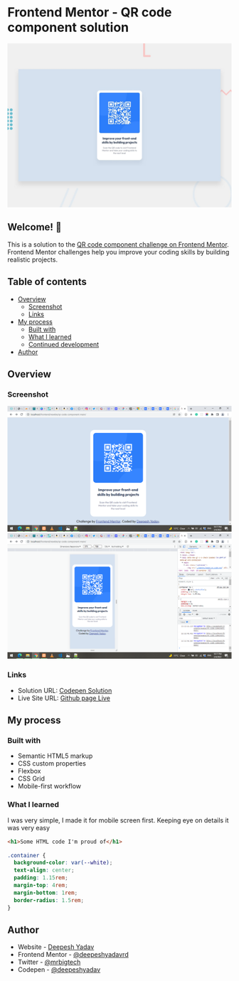 # Frontend Mentor - QR code component solution

![Design preview for the Order summary card coding challenge](./design/desktop-preview.jpg)

## Welcome! 👋

This is a solution to the [QR code component challenge on Frontend Mentor](https://www.frontendmentor.io/challenges/qr-code-component-iux_sIO_H). Frontend Mentor challenges help you improve your coding skills by building realistic projects.

## Table of contents

- [Overview](#overview)
  - [Screenshot](#screenshot)
  - [Links](#links)
- [My process](#my-process)
  - [Built with](#built-with)
  - [What I learned](#what-i-learned)
  - [Continued development](#continued-development)
- [Author](#author)

## Overview

### Screenshot

![desktop view](./images/screenshot/desktop-view.png)
![mobile view](./images/screenshot/mobile-view.png)

### Links

- Solution URL: [Codepen Solution](https://codepen.io/deepeshyadav/pen/mdqrxby)
- Live Site URL: [Github page Live](https://deepeshyadavrd.github.io/qr-code-component/)

## My process

### Built with

- Semantic HTML5 markup
- CSS custom properties
- Flexbox
- CSS Grid
- Mobile-first workflow

### What I learned

I was very simple, I made it for mobile screen first. Keeping eye on details it was very easy

```html
<h1>Some HTML code I'm proud of</h1>
```

```css
.container {
  background-color: var(--white);
  text-align: center;
  padding: 1.15rem;
  margin-top: 4rem;
  margin-bottom: 1rem;
  border-radius: 1.5rem;
}
```

## Author

- Website - [Deepesh Yadav](https://deepeshyadavrd.carrd.co)
- Frontend Mentor - [@deepeshyadavrd](https://www.frontendmentor.io/profile/deepeshyadavrd)
- Twitter - [@mrbigtech](https://www.twitter.com/mrbigtech)
- Codepen - [@deepeshyadav](https://codepen.io/deepeshyadav)
